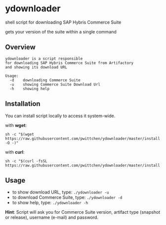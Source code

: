 # ydownloader
shell script for downloading SAP Hybris Commerce Suite

gets your version of the suite within a single command

Overview
--------

```
ydownloader is a script responsible
for downloading SAP Hybris Commerce Suite from Artifactory
and showing its download URL

Usage:
  -d    downloading Commerce Suite
  -u    showing Commerce Suite Download Url
  -h    showing help
```

Installation
------------

You can install script locally to access it system-wide.

with **wget**:
```
sh -c "$(wget https://raw.githubusercontent.com/pwittchen/ydownloader/master/install.sh -O -)"
```

with **curl**:
```
sh -c "$(curl -fsSL https://raw.githubusercontent.com/pwittchen/ydownloader/master/install.sh)"

```

Usage
-----

- to show download URL, type: `./ydownloader -u`
- to download Commerce Suite, type: `./ydownloader -d`
- to show help, type: `./ydownloader -h`

**Hint**: Script will ask you for Commerce Suite version, artifact type (snapshot or release), username (e-mail) and password.
